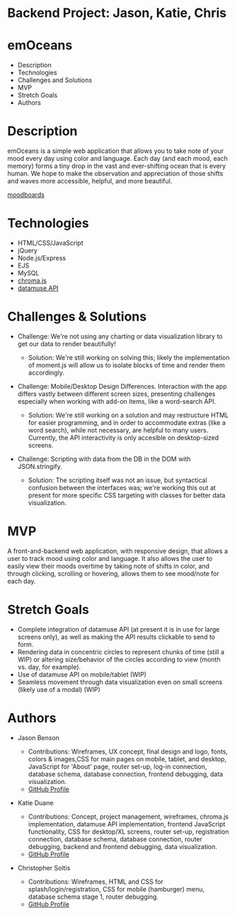 # Backend Project: Jason, Katie, Chris

# emOceans

* Description
* Technologies
* Challenges and Solutions
* MVP
* Stretch Goals
* Authors

# Description
emOceans is a simple web application that allows you to take note of your mood every day using color and language. Each day (and each mood, each memory) forms a tiny drop in the vast and ever-shifting ocean that is every human. We hope to make the observation and appreciation of those shifts and waves more accessible, helpful, and more beautiful.

[moodboards](_screenshots/moodsmonth.png)

# Technologies
- HTML/CSS/JavaScript
- jQuery
- Node.js/Express
- EJS
- MySQL
- [chroma.js](https://gka.github.io/chroma.js/)
- [datamuse API](https://www.datamuse.com/api/)

# Challenges & Solutions
- Challenge: We're not using any charting or data visualization library to get our
data to render beautifully!
    - Solution: We're still working on solving this; likely the implementation of moment.js will allow us to isolate blocks of time and render them accordingly.

- Challenge: Mobile/Desktop Design Differences. Interaction with the app differs vastly between different screen sizes, presenting challenges especially when working with add-on items, like a word-search API.
    - Solution: We're still working on a solution and may restructure HTML for easier programming, and in order to accommodate extras (like a word search), while not necessary, are helpful to many users. Currently, the API interactivity is only accesible on desktop-sized screens.

- Challenge: Scripting with data from the DB in the DOM with JSON.stringify.
    - Solution: The scripting itself was not an issue, but syntactical confusion between the interfaces was; we're working this out at present for more specific CSS targeting with classes for better data visualization.  

# MVP
A front-and-backend web application, with responsive design, that allows a user to track mood using color and language. It also allows the user to easily view their moods overtime by taking note of shifts in color, and through clicking, scrolling or hovering, allows them to see mood/note for each day.

# Stretch Goals
- Complete integration of datamuse API (at present it is in use for large screens only), as well as making the API results clickable to send to form.
- Rendering data in concentric circles to represent chunks of time (still a WIP) or altering size/behavior of the circles according to view (month vs. day, for example).
- Use of datamuse API on mobile/tablet (WIP)
- Seamless movement through data visualization even on small screens (likely use of a modal) (WIP)


# Authors
- Jason Benson
  - Contributions: Wireframes, UX concept, final design and logo, fonts, colors & images,CSS for main pages on mobile, tablet, and desktop, JavaScript for 'About' page, router set-up, log-in connection, database schema, database connection, frontend debugging, data visualization.
  - [GitHub Profile](https://github.com/jasonpbenson)

- Katie Duane
  - Contributions: Concept, project management, wireframes, chroma.js implementation, datamuse API implementation, frontend JavaScript functionality, CSS for desktop/XL screens, router set-up, registration connection, database schema, database connection, router debugging, backend and frontend debugging, data visualization.
  - [GitHub Profile](https://github.com/katiejduane)
  
- Christopher Soltis
  - Contributions: Wireframes, HTML and CSS for splash/login/registration, CSS for mobile (hamburger) menu, database schema stage 1, router debugging.
  - [GitHub Profile](https://github.com/cdsalty)

  